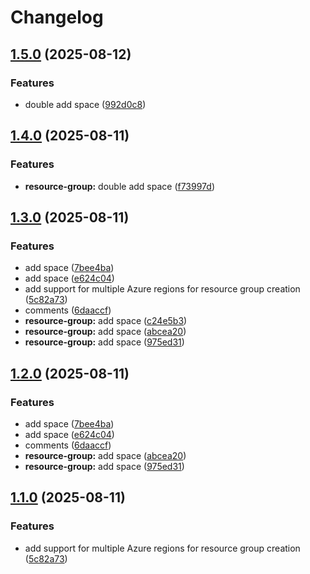 # Changelog

## [1.5.0](https://github.com/Devjefffstev/terraform/compare/resource-group-component@v1.4.0...resource-group-component@v1.5.0) (2025-08-12)


### Features

* double add space ([992d0c8](https://github.com/Devjefffstev/terraform/commit/992d0c8d5c6cf6040d67abead89493ef219de586))

## [1.4.0](https://github.com/Devjefffstev/terraform/compare/resource-group-component-v1.3.0...resource-group-component@v1.4.0) (2025-08-11)


### Features

* **resource-group:** double add space ([f73997d](https://github.com/Devjefffstev/terraform/commit/f73997d9f6d01138a009324eac960b4d6e57cd2e))

## [1.3.0](https://github.com/Devjefffstev/terraform/compare/resource-group-component-v1.2.0...resource-group-component-v1.3.0) (2025-08-11)


### Features

* add space ([7bee4ba](https://github.com/Devjefffstev/terraform/commit/7bee4ba54309cbfd242f3a8b81baff9eeb4351be))
* add space ([e624c04](https://github.com/Devjefffstev/terraform/commit/e624c046928c36ec2a642fd78dc0f36001fedf71))
* add support for multiple Azure regions for resource group creation ([5c82a73](https://github.com/Devjefffstev/terraform/commit/5c82a734c587e44f97dbf0d0d52fb42aa2c6896b))
* comments ([6daaccf](https://github.com/Devjefffstev/terraform/commit/6daaccf8ca7a1365fff1e503b5f571930d596e8f))
* **resource-group:** add space ([c24e5b3](https://github.com/Devjefffstev/terraform/commit/c24e5b3ccfb0694dc3eed9e0a734f34fbf550794))
* **resource-group:** add space ([abcea20](https://github.com/Devjefffstev/terraform/commit/abcea206d56986ecb3ab8b4bff0abd496102b52e))
* **resource-group:** add space ([975ed31](https://github.com/Devjefffstev/terraform/commit/975ed314c3d22cb2aedf5a0b5f0140c0dd17faa6))

## [1.2.0](https://github.com/Devjefffstev/terraform/compare/v1.1.0...v1.2.0) (2025-08-11)


### Features

* add space ([7bee4ba](https://github.com/Devjefffstev/terraform/commit/7bee4ba54309cbfd242f3a8b81baff9eeb4351be))
* add space ([e624c04](https://github.com/Devjefffstev/terraform/commit/e624c046928c36ec2a642fd78dc0f36001fedf71))
* comments ([6daaccf](https://github.com/Devjefffstev/terraform/commit/6daaccf8ca7a1365fff1e503b5f571930d596e8f))
* **resource-group:** add space ([abcea20](https://github.com/Devjefffstev/terraform/commit/abcea206d56986ecb3ab8b4bff0abd496102b52e))
* **resource-group:** add space ([975ed31](https://github.com/Devjefffstev/terraform/commit/975ed314c3d22cb2aedf5a0b5f0140c0dd17faa6))

## [1.1.0](https://github.com/Devjefffstev/terraform/compare/v1.0.0...v1.1.0) (2025-08-11)


### Features

* add support for multiple Azure regions for resource group creation ([5c82a73](https://github.com/Devjefffstev/terraform/commit/5c82a734c587e44f97dbf0d0d52fb42aa2c6896b))

